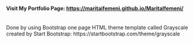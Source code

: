 <h4> Visit My Portfolio Page: <a href=https://maritaifemeni.github.io/MaritaIfemeni/ target="_blank"> https://maritaifemeni.github.io/MaritaIfemeni/ </a></h4>
<br>
Done by using Bootstrap one page HTML theme template called Grayscale created by Start Bootstrap: https://startbootstrap.com/theme/grayscale
